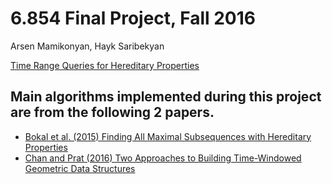 # 6.854 Final Project, Fall 2016
Arsen Mamikonyan, Hayk Saribekyan

[Time Range Queries for Hereditary Properties](https://github.com/mamikonyana/6.854-project-fall2016/raw/master/report/6.854-final_report.arsen.hayk.pdf)


## Main algorithms implemented during this project are from the following 2 papers.
- [Bokal et al. (2015) Finding All Maximal Subsequences with Hereditary Properties](http://drops.dagstuhl.de/opus/volltexte/2015/5113/pdf/30.pdf)
- [Chan and Prat (2016) Two Approaches to Building Time-Windowed Geometric Data Structures](http://drops.dagstuhl.de/opus/volltexte/2016/5920/pdf/LIPIcs-SoCG-2016-28.pdf)
